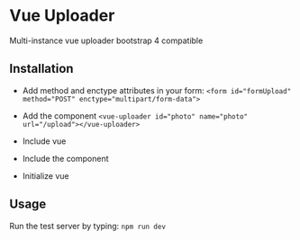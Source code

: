 # Vue Uploader
Multi-instance vue uploader bootstrap 4 compatible



## Installation

* Add method and enctype attributes in your form: `<form id="formUpload" method="POST" enctype="multipart/form-data">` 
* Add the component `<vue-uploader id="photo" name="photo" url="/upload"></vue-uploader>`
* Include vue <script src="/js/vue.js"></script>
* Include the component <script src="/js/vue-uploader.js"></script>
* Initialize vue

    <script>
        Vue.component('vue-uploader', VueUploader.nonAjaxComponent); // Use the non-ajax component
        new Vue({
            el: "#formUpload",
        });
        
    </script>


## Usage

Run the test server by typing: `npm run dev`